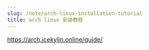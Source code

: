 ```yaml
---
slug: /note/arch-linux-installation-tutorial
title: arch linux 安装教程
---
```

https://arch.icekylin.online/guide/
